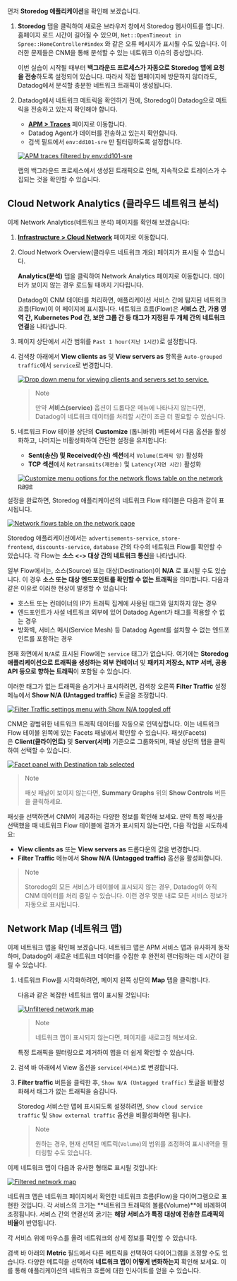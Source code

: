 먼저 **Storedog 애플리케이션**을 확인해 보겠습니다.

1. **Storedog** 탭을 클릭하여 새로운 브라우저 창에서 Storedog 웹사이트를 엽니다. 홈페이지 로드 시간이 길어질 수 있으며, `Net::OpenTimeout in Spree::HomeController#index` 와 같은 오류 메시지가 표시될 수도 있습니다. 이러한 문제들은 CNM을 통해 분석할 수 있는 네트워크 이슈의 증상입니다.
    
    이번 실습이 시작될 때부터 **백그라운드 프로세스가 자동으로 Storedog 앱에 요청을 전송**하도록 설정되어 있습니다. 따라서 직접 웹페이지에 방문하지 않더라도, Datadog에서 분석할 충분한 네트워크 트래픽이 생성됩니다.
    
2. Datadog에서 네트워크 메트릭을 확인하기 전에, Storedog이 Datadog으로 메트릭을 전송하고 있는지 확인해야 합니다.
    
    - **[APM > Traces](https://app.datadoghq.com/apm/traces)** 페이지로 이동합니다.
    - Datadog Agent가 데이터를 전송하고 있는지 확인합니다.
    - 검색 필드에서 `env:dd101-sre` 만 필터링하도록 설정합니다.
    
    [![APM traces filtered by env:dd101-sre](https://play.instruqt.com/assets/tracks/kccv27qqpk4s/771078b5ed19091b26e940278aa0ede0/assets/03-cnm/apm_traces_filtered_by_env.png)](https://play.instruqt.com/assets/tracks/kccv27qqpk4s/771078b5ed19091b26e940278aa0ede0/assets/03-cnm/apm_traces_filtered_by_env.png)
    
    랩의 백그라운드 프로세스에서 생성된 트래픽으로 인해, 지속적으로 트레이스가 수집되는 것을 확인할 수 있습니다.
    

## Cloud Network Analytics (클라우드 네트워크 분석)

이제 Network Analytics(네트워크 분석) 페이지를 확인해 보겠습니다:

1. **[Infrastructure > Cloud Network](https://app.datadoghq.com/network)** 페이지로 이동합니다.
    
2. Cloud Network Overview(클라우드 네트워크 개요) 페이지가 표시될 수 있습니다.
    
    **Analytics(분석)** 탭을 클릭하여 Network Analytics 페이지로 이동합니다. 데이터가 보이지 않는 경우 로드될 때까지 기다립니다.
    
    Datadog이 CNM 데이터를 처리하면, 애플리케이션 서비스 간에 탐지된 네트워크 흐름(Flow)이 이 페이지에 표시됩니다. 네트워크 흐름(Flow)은 **서비스 간, 가용 영역 간, Kubernetes Pod 간, 보안 그룹 간 등 태그가 지정된 두 개체 간의 네트워크 연결**을 나타냅니다.
    
3. 페이지 상단에서 시간 범위를 `Past 1 hour(지난 1시간)`로 설정합니다.
    
4. 검색창 아래에서 **View clients as** 및 **View servers as** 항목을 `Auto-grouped traffic`에서 `service`로 변경합니다.
    
    [![Drop down menu for viewing clients and servers set to service.](https://play.instruqt.com/assets/tracks/kccv27qqpk4s/a2d1fadeae29a2f6288bbc457a7ae8c6/assets/03-cnm/cnm-view-as-service.png)](https://play.instruqt.com/assets/tracks/kccv27qqpk4s/a2d1fadeae29a2f6288bbc457a7ae8c6/assets/03-cnm/cnm-view-as-service.png)
    
    > Note
    > 
    > 만약 **서비스(service)** 옵션이 드롭다운 메뉴에 나타나지 않는다면, Datadog이 네트워크 데이터를 처리할 시간이 조금 더 필요할 수 있습니다.
    
5. 네트워크 Flow 테이블 상단의 **Customize** (톱니바퀴) 버튼에서 다음 옵션을 활성화하고, 나머지는 비활성화하여 간단한 설정을 유지합니다:
    
    - **Sent(송신) 및 Received(수신) 섹션**에서 `Volume(트래픽 양)` 활성화
    - **TCP 섹션**에서 `Retransmits(재전송)` 및 `Latency(지연 시간)` 활성화
    
    [![Customize menu options for the network flows table on the network page](https://play.instruqt.com/assets/tracks/kccv27qqpk4s/be02b3a9b42ce4f6cfd8abe328d0236d/assets/03-cnm/network_flows_table_customize.png)](https://play.instruqt.com/assets/tracks/kccv27qqpk4s/be02b3a9b42ce4f6cfd8abe328d0236d/assets/03-cnm/network_flows_table_customize.png)
    

설정을 완료하면, Storedog 애플리케이션의 네트워크 Flow 테이블은 다음과 같이 표시됩니다.

[![Network flows table on the network page](https://play.instruqt.com/assets/tracks/kccv27qqpk4s/de4c9ace49fd3ed7b6e471f6acbbc917/assets/03-cnm/network_flows_table.png)](https://play.instruqt.com/assets/tracks/kccv27qqpk4s/de4c9ace49fd3ed7b6e471f6acbbc917/assets/03-cnm/network_flows_table.png)

Storedog 애플리케이션에서는 `advertisements-service`, `store-frontend`, `discounts-service`, `database` 간의 다수의 네트워크 Flow를 확인할 수 있습니다. 각 Flow는 **소스 <-> 대상 간의 네트워크 통신**을 나타냅니다.

일부 Flow에서는, 소스(Source) 또는 대상(Destination)이 **N/A** 로 표시될 수도 있습니다. 이 경우 **소스 또는 대상 엔드포인트를 확인할 수 없는 트래픽**을 의미합니다. 다음과 같은 이유로 이러한 현상이 발생할 수 있습니다:

- 호스트 또는 컨테이너의 IP가 트래픽 집계에 사용된 태그와 일치하지 않는 경우
- 엔드포인트가 사설 네트워크 외부에 있어 Datadog Agent가 태그를 적용할 수 없는 경우
- 방화벽, 서비스 메시(Service Mesh) 등 Datadog Agent를 설치할 수 없는 엔드포인트를 포함하는 경우

현재 화면에서 `N/A`로 표시된 Flow에는 `service` 태그가 없습니다. 여기에는 **Storedog 애플리케이션으로 트래픽을 생성하는 외부 컨테이너** 및 **패키지 저장소, NTP 서버, 공용 API 등으로 향하는 트래픽**이 포함될 수 있습니다.

이러한 태그가 없는 트래픽을 숨기거나 표시하려면, 검색창 오른쪽 **Filter Traffic** 설정 메뉴에서 **Show N/A (Untagged traffic)** 토글을 조정합니다.

[![Filter Traffic settings menu with Show N/A toggled off](https://play.instruqt.com/assets/tracks/kccv27qqpk4s/d318fa0b09975d71260735f019d88ad1/assets/03-cnm/filter_traffic_toggles.png)](https://play.instruqt.com/assets/tracks/kccv27qqpk4s/d318fa0b09975d71260735f019d88ad1/assets/03-cnm/filter_traffic_toggles.png)

CNM은 광범위한 네트워크 트래픽 데이터를 자동으로 인덱싱합니다. 이는 네트워크 Flow 테이블 왼쪽에 있는 Facets 패널에서 확인할 수 있습니다. 패싯(Facets)은 **Client(클라이언트)** 및 **Server(서버)** 기준으로 그룹화되며, 패널 상단의 탭을 클릭하여 선택할 수 있습니다.

[![Facet panel with Destination tab selected](https://play.instruqt.com/assets/tracks/kccv27qqpk4s/12417f763e66e4994a09f82af223ca16/assets/03-cnm/network_table_server_facets.png)](https://play.instruqt.com/assets/tracks/kccv27qqpk4s/12417f763e66e4994a09f82af223ca16/assets/03-cnm/network_table_server_facets.png)

> Note
> 
> 패싯 패널이 보이지 않는다면, **Summary Graphs** 위의 **Show Controls** 버튼을 클릭하세요.

패싯을 선택하면서 CNM이 제공하는 다양한 정보를 확인해 보세요. 만약 특정 패싯을 선택했을 때 네트워크 Flow 테이블에 결과가 표시되지 않는다면, 다음 작업을 시도하세요:

- **View clients as** 또는 **View servers as** 드롭다운의 값을 변경합니다.
- **Filter Traffic** 메뉴에서 **Show N/A (Untagged traffic)** 옵션을 활성화합니다.

> Note
> 
> Storedog의 모든 서비스가 테이블에 표시되지 않는 경우, Datadog이 아직 CNM 데이터를 처리 중일 수 있습니다. 이런 경우 몇분 내로 모든 서비스 정보가 자동으로 표시됩니다.

## Network Map (네트워크 맵)

이제 네트워크 맵을 확인해 보겠습니다. 네트워크 맵은 APM 서비스 맵과 유사하게 동작하며, Datadog이 새로운 네트워크 데이터를 수집한 후 완전히 렌더링하는 데 시간이 걸릴 수 있습니다.

1. 네트워크 Flow를 시각화하려면, 페이지 왼쪽 상단의 **Map** 탭을 클릭합니다.
    
    다음과 같은 복잡한 네트워크 맵이 표시될 것입니다:
    
    [![Unfiltered network map](https://play.instruqt.com/assets/tracks/kccv27qqpk4s/b269b8e39e4680f29ede3e964cafa963/assets/03-cnm/network_map_unfiltered.png)](https://play.instruqt.com/assets/tracks/kccv27qqpk4s/b269b8e39e4680f29ede3e964cafa963/assets/03-cnm/network_map_unfiltered.png)
    
    > Note
    > 
    > 네트워크 맵이 표시되지 않는다면, 페이지를 새로고침 해보세요.
    
    특정 트래픽을 필터링으로 제거하여 맵을 더 쉽게 확인할 수 있습니다.
    
2. 검색 바 아래에서 View 옵션을 `service(서비스)`로 변경합니다.
    
3. **Filter traffic** 버튼을 클릭한 후, `Show N/A (Untagged traffic)` 토글을 비활성화해서 태그가 없는 트래픽을 숨깁니다.
    
    Storedog 서비스만 맵에 표시되도록 설정하려면, `Show cloud service traffic` 및 `Show external traffic` 옵션을 비활성화하면 됩니다.
    
    > Note
    > 
    > 원하는 경우, 현재 선택된 메트릭(`Volume`)의 범위를 조정하여 표시내역을 필터링할 수도 있습니다.
    

이제 네트워크 맵이 다음과 유사한 형태로 표시될 것입니다:

[![Filtered network map](https://play.instruqt.com/assets/tracks/kccv27qqpk4s/182ca846c344a5bd77306e28c4bb52e8/assets/03-cnm/network-map.png)](https://play.instruqt.com/assets/tracks/kccv27qqpk4s/182ca846c344a5bd77306e28c4bb52e8/assets/03-cnm/network-map.png)

네트워크 맵은 네트워크 페이지에서 확인한 네트워크 흐름(Flow)을 다이어그램으로 표현한 것입니다. 각 서비스의 크기는 **네트워크 트래픽의 볼륨(Volume)**에 비례하여 조정됩니다. 서비스 간의 연결선의 굵기는 **해당 서비스가 특정 대상에 전송한 트래픽의 비율**이 반영됩니다.

각 서비스 위에 마우스를 올려 네트워크의 상세 정보를 확인할 수 있습니다.

검색 바 아래의 **Metric** 필드에서 다른 메트릭을 선택하여 다이어그램을 조정할 수도 있습니다. 다양한 메트릭을 선택하여 **네트워크 맵이 어떻게 변화하는지** 확인해 보세요. 이를 통해 애플리케이션의 네트워크 흐름에 대한 인사이트를 얻을 수 있습니다.